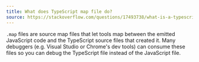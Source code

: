 ```yaml
---
title: What does TypeScript map file do?
source: https://stackoverflow.com/questions/17493738/what-is-a-typescript-map-file
---
```


`.map` files are source map files that let tools map between the emitted JavaScript code and the TypeScript source files that created it. Many debuggers (e.g. Visual Studio or Chrome's dev tools) can consume these files so you can debug the TypeScript file instead of the JavaScript file.
